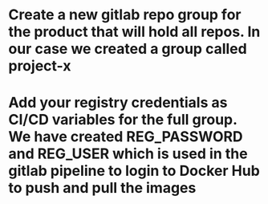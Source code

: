 # Create a new gitlab repo group for the product that will hold all repos. In our case we created a group called project-x

# Add your registry credentials as CI/CD variables for the full group. We have created REG_PASSWORD and REG_USER which is used in the gitlab pipeline to login to Docker Hub to push and pull the images 